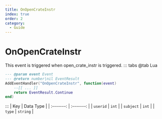 ```yaml
---
title: OnOpenCrateInstr
index: true
order: 2
category:
  - Guide
---
```


# OnOpenCrateInstr
This event is triggered when open_crate_instr is triggered.
::: tabs
@tab Lua
```lua
--- @param event Event
--- @return number|nil EventResult
AddEventHandler("OnOpenCrateInstr", function(event)
    --[[ ... ]]
    return EventResult.Continue
end)
```

:::
|    Key    | Data Type |
| :-------: | :-------: |
|  `userid` |   `int`   |
| `subject` |   `int`   |
|   `type`  |  `string` |